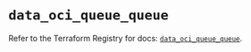 # `data_oci_queue_queue`

Refer to the Terraform Registry for docs: [`data_oci_queue_queue`](https://registry.terraform.io/providers/oracle/oci/6.18.0/docs/data-sources/queue_queue).
